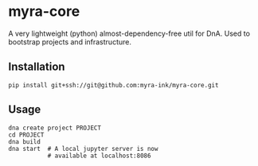 # myra-core

A very lightweight (python) almost-dependency-free util for DnA.
Used to bootstrap projects and infrastructure.


## Installation

```shell
pip install git+ssh://git@github.com:myra-ink/myra-core.git
```

## Usage

```shell
dna create project PROJECT
cd PROJECT
dna build
dna start  # A local jupyter server is now
           # available at localhost:8086
```
